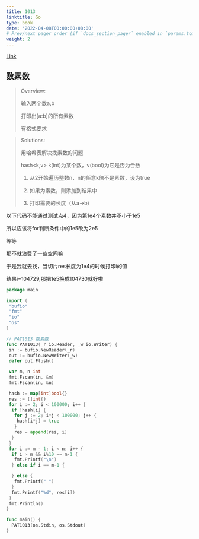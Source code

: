 ```yaml
---
title: 1013
linktitle: Go
type: book
date: '2022-04-08T00:00:00+08:00'
# Prev/next pager order (if `docs_section_pager` enabled in `params.toml`)
weight: 2
---
```

[Link](https://pintia.cn/problem-sets/994805260223102976/problems/994805309963354112)

## 数素数

> Overview:
>
> 输入两个数a,b
>
> 打印出[a:b]的所有素数
>
> 有格式要求

> Solutions:
>
> 用哈希表解决找素数的问题
>
> hash<k,v>  k(int)为某个数，v(bool)为它是否为合数
>
> 1. 从2开始遍历整数n，n的任意k倍不是素数，设为true
>
> 2. 如果为素数，则添加到结果中
>
> 3. 打印需要的长度（从a->b)

以下代码不能通过测试点4，因为第1e4个素数并不小于1e5

所以应该将for判断条件中的1e5改为2e5

等等

那不就浪费了一些空间嘛

于是我就去找，当切片res长度为1e4的时候打印i的值

结果i=104729,那把1e5换成104730就好啦

```Go
package main

import (
 "bufio"
 "fmt"
 "io"
 "os"
)

// PAT1013 数素数
func PAT1013(_r io.Reader, _w io.Writer) {
 in := bufio.NewReader(_r)
 out := bufio.NewWriter(_w)
 defer out.Flush()

 var m, n int
 fmt.Fscan(in, &m)
 fmt.Fscan(in, &n)

 hash := map[int]bool{}
 res := []int{}
 for i := 2; i < 100000; i++ {
  if !hash[i] {
   for j := 2; i*j < 100000; j++ {
    hash[i*j] = true
   }
   res = append(res, i)
  }
 }
 for i := m - 1; i < n; i++ {
  if i > m && i%10 == m-1 {
   fmt.Printf("\n")
  } else if i == m-1 {

  } else {
   fmt.Printf(" ")
  }
  fmt.Printf("%d", res[i])
 }
 fmt.Println()
}

func main() {
  PAT1013(os.Stdin, os.Stdout)
}
```
